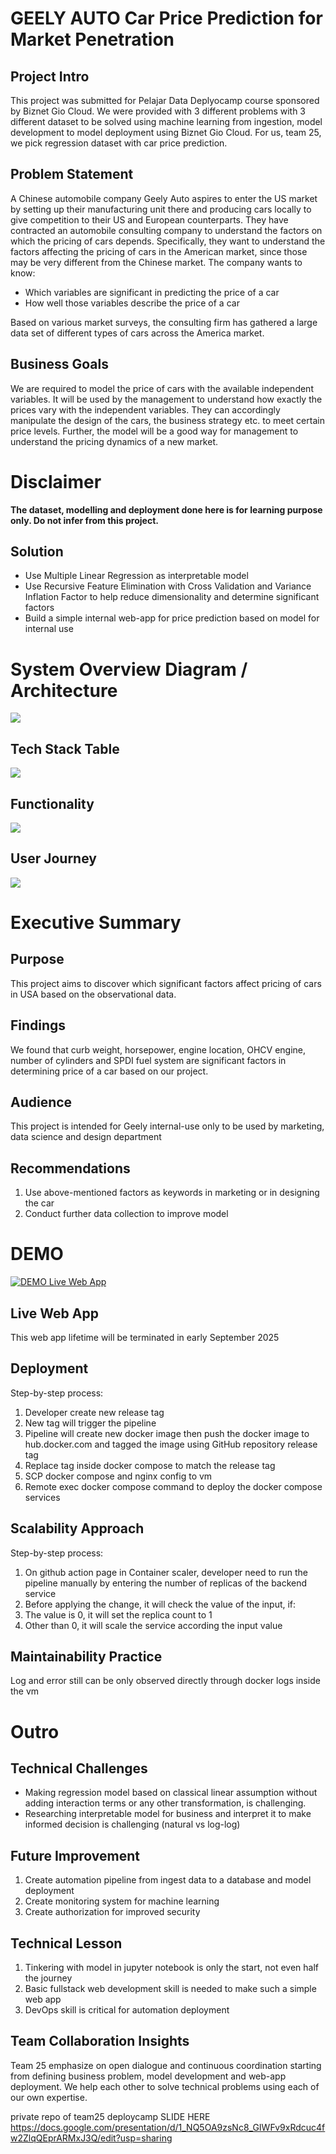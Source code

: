 # GEELY AUTO Car Price Prediction for Market Penetration
## Project Intro
This project was submitted for Pelajar Data Deplyocamp course sponsored by Biznet Gio Cloud. We were provided with 3 different problems with 3 different dataset to be solved using machine learning from ingestion, model development to model deployment using Biznet Gio Cloud. For us, team 25, we pick regression dataset with car price prediction.
## Problem Statement
A Chinese automobile company Geely Auto aspires to enter the US market by setting up their manufacturing unit there and producing cars locally to give competition to their US and European counterparts. They have contracted an automobile consulting company to understand the factors on which the pricing of cars depends. Specifically, they want to understand the factors affecting the pricing of cars in the American market, since those may be very different from the Chinese market. The company wants to know:


- Which variables are significant in predicting the price of a car
- How well those variables describe the price of a car

Based on various market surveys, the consulting firm has gathered a large data set of different types of cars across the America market. 

## Business Goals
We are required to model the price of cars with the available independent variables. It will be used by the management to understand how exactly the prices vary with the independent variables. They can accordingly manipulate the design of the cars, the business strategy etc. to meet certain price levels. Further, the model will be a good way for management to understand the pricing dynamics of a new market. 

# Disclaimer
**The dataset, modelling and deployment done here is for learning purpose only. Do not infer from this project.**

## Solution

+ Use Multiple Linear Regression as interpretable model
+ Use Recursive Feature Elimination with Cross Validation and Variance Inflation Factor to help reduce dimensionality and determine significant factors
+ Build a simple internal web-app for price prediction based on model for internal use

# System Overview Diagram / Architecture
![](https://github.com/brian-novp/dcampt25/blob/main/img/architecture%20diagram%20deploycamp%20team%2025.png)
## Tech Stack Table
![](img/tech_stack_table.png)
## Functionality
![](img/functionality.png)
## User Journey
![](img/user_journey.png)

# Executive Summary
## Purpose
This project aims to discover which significant factors affect pricing of cars in USA based on the observational data.

## Findings
We found that curb weight, horsepower, engine location, OHCV engine, number of cylinders and SPDI fuel system are significant factors in determining price of a car based on our project.

## Audience
This project is intended for Geely internal-use only to be used by marketing, data science and design department

## Recommendations
1. Use above-mentioned factors as keywords in marketing or in designing the car
2. Conduct further data collection to improve model

# DEMO 
[![DEMO Live Web App](https://img.youtube.com/vi/i-A-V_q7KHU/0.jpg)](https://www.youtube.com/watch?v=i-A-V_q7KHU)
## Live Web App
This web app lifetime will be terminated in early September 2025

## Deployment
Step-by-step process:
1. Developer create new release tag
2. New tag will trigger the pipeline
3. Pipeline will create new docker image then push the docker image to hub.docker.com and tagged the image using GitHub repository release tag
4. Replace tag inside docker compose to match the release tag
5. SCP docker compose and nginx config to vm
6. Remote exec docker compose command to deploy the docker compose services

## Scalability Approach
Step-by-step process:
1. On github action page in Container scaler, developer need to run the pipeline manually by entering the number of replicas of the backend service
2. Before applying the change, it will check the value of the input, if:
3. The value is 0, it will set the replica count to 1
4. Other than 0, it will scale the service according the input value

## Maintainability Practice
Log and error still can be only observed directly through docker logs inside the vm

# Outro
## Technical Challenges
- Making regression model based on classical linear assumption without adding interaction terms or any other transformation, is challenging.
- Researching interpretable model for business and interpret it to make informed decision is challenging (natural vs log-log)

## Future Improvement
1. Create automation pipeline from ingest data to a database and model deployment
2. Create monitoring system for machine learning
3. Create authorization for improved security

## Technical Lesson
1. Tinkering with model in jupyter notebook is only the start, not even half the journey
2. Basic fullstack web development skill is needed to make such a simple web app
3. DevOps skill is critical for automation deployment

## Team Collaboration Insights
Team 25 emphasize on open dialogue and continuous coordination starting from defining business problem, model development and web-app deployment. We help each other to solve technical problems using each of our own expertise.


private repo of team25 deploycamp
SLIDE HERE
https://docs.google.com/presentation/d/1_NQ5OA9zsNc8_GIWFv9xRdcuc4fw2ZlqQEprARMxJ3Q/edit?usp=sharing

